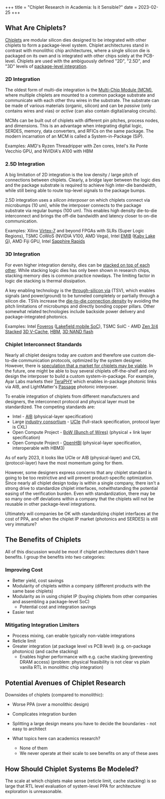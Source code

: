 +++
title = "Chiplet Research in Academia: Is it Sensible?"
date = 2023-02-25
+++

## What Are Chiplets?

[Chiplets](https://en.wikichip.org/wiki/chiplet) are modular silicon dies designed to be integrated with other chiplets to form a package-level system.
Chiplet architectures stand in contrast with monolithic chip architectures, where a single silicon die is packaged on its own and is integrated with other chips solely at the PCB-level.
Chiplets are used with the ambiguously defined "2D", "2.5D", and "3D" levels of [package-level integration](https://www.eetimes.com/2d-vs-2-5d-vs-3d-ics-101/).

### 2D Integration

The oldest form of multi-die integration is the [Multi-Chip Module (MCM)](https://en.wikipedia.org/wiki/Multi-chip_module), where multiple chiplets are mounted to a common package substrate and communicate with each other thru wires in the substrate.
The substrate can be made of various materials (organic, silicon) and can be *passive* (only contains wires and vias) or *active* (can also contain digital/analog circuits).

MCMs can be built out of chiplets with different pin pitches, process nodes, and dimensions.
This is an advantage when integrating digital logic, SERDES, memory, data converters, and RFICs on the same package.
The modern incarnation of an MCM is called a System-in-Package (SiP).

Examples: AMD's Ryzen Threadripper with Zen cores, Intel's Xe Ponte Vecchio GPU, and NVIDIA's A100 with HBM

### 2.5D Integration

A big limitation of 2D integration is the low density / large pitch of connections between chiplets.
Clearly, a bridge layer between the logic dies and the package substrate is required to achieve high inter-die bandwidth, while still being able to route top-level signals to the package bumps.

2.5D integration uses a *silicon interposer* on which chiplets connect via microbumps (10 um), while the interposer connects to the package substrate via regular bumps (100 um).
This enables high density die-to-die interconnect and brings the off-die bandwidth and latency closer to on-die communication.

Examples: Xilinx [Virtex-7](https://semiaccurate.com/2012/11/08/a-look-at-how-xilinx-uses-stacking-on-the-virtex-7-ht/) and beyond FPGAs with SLRs (Super Logic Regions), TSMC CoWoS (NVIDIA V100, AMD Vega), Intel [EM](https://spectrum.ieee.org/intels-view-of-the-chiplet-revolution)[IB](https://semiwiki.com/semiconductor-manufacturers/intel/298674-intels-emib-packaging-technology-a-deep-dive/) ([Kaby Lake G](https://en.wikichip.org/wiki/intel/cores/kaby_lake_g)), AMD Fiji GPU, Intel [Sapphire Rapids](https://en.wikipedia.org/wiki/Sapphire_Rapids)

### 3D Integration

For even higher integration density, dies can be [stacked on top of each other](https://en.wikipedia.org/wiki/Three-dimensional_integrated_circuit).
While stacking logic dies has only been shown in research chips, stacking memory dies is common practice nowdays.
The limiting factor in logic die stacking is thermal dissipation.

A key enabling technology is the [through-silicon via](https://en.wikipedia.org/wiki/Through-silicon_via) (TSV), which enables signals (and power/ground) to be tunneled completely or partially through a silicon die.
TSVs increase the [die-to-die connection density](https://semiwiki.com/semiconductor-manufacturers/tsmc/306329-advanced-2-5d-3d-packaging-roadmap/) by avoiding the pitch limitations of microbumps and directly bonding copper pillars.
Other somewhat related technologies include backside power delivery and package-integrated photonics.

Examples: Intel [Fove](https://www.anandtech.com/show/16823/intel-accelerated-offensive-process-roadmap-updates-to-10nm-7nm-4nm-3nm-20a-18a-packaging-foundry-emib-foveros/4)[ros](https://en.wikichip.org/wiki/intel/foveros) ([Lakefield mobile SoC](https://en.wikichip.org/wiki/intel/microarchitectures/lakefield)), TSMC SoIC - AMD [Zen 3/4 Stacked](https://fuse.wikichip.org/news/5531/amd-3d-stacks-sram-bumplessly/) [3D V-Cache](https://semiaccurate.com/2021/06/01/amds-3d-v-cache-takes-the-advanced-packaging-lead/), [HBM](https://en.wikipedia.org/wiki/High_Bandwidth_Memory), [3D NAND flash](https://en.wikipedia.org/wiki/Flash_memory#Vertical_NAND)

### Chiplet Interconnect Standards

Nearly all chiplet designs today are custom and therefore use custom die-to-die communication protocols, optimized by the system designer.
However, there is [speculation that a market for chiplets may be viable](https://semiengineering.com/chiplets-taking-root-as-silicon-proven-hard-ip/).
In the future, one might be able to buy several chiplets off-the-shelf and only design the interposer to build a custom system-in-package.
For example, Ayar Labs markets their [TeraPHY](https://ayarlabs.com/teraphy/) which enables in-package photonic links via AIB, and LightMatter's [Passage](https://www.techinsights.com/blog/lightmatter-connects-chiplets-optically) photonic interposer.

To enable integration of chiplets from different manufacturers and designers, the interconnect protocol and physical layer must be standardized.
The competing standards are:

- Intel - [AIB](https://www.intel.com/content/dam/www/public/us/en/documents/white-papers/accelerating-innovation-through-aib-whitepaper.pdf) (physical-layer specification)
- Large [industry consortium](https://www.tomshardware.com/news/new-ucie-chiplet-standard-supported-by-intel-amd-and-arm) - [UCIe](https://en.wikipedia.org/wiki/UCIe) (full-stack specification, protocol layer is CXL)
- Open Compute Project - [BoW (Bunch of Wires)](https://opencomputeproject.github.io/ODSA-BoW/bow_specification.html) (physical + link layer specification)
- Open Compute Project - [OpenHBI](https://www.opencompute.org/documents/odsa-openhbi-v1-0-spec-rc-final-1-pdf) (physical-layer specification, interoperable with HBM3)

As of early 2023, it looks like UCIe or AIB (physical-layer) and CXL (protocol-layer) have the most momentum going for them.

However, some designers express concerns that any chiplet standard is going to be too restrictive and will prevent product-specific optimization.
Since nearly all chiplet design today is within a single company, there isn't a strong drive to standardize chiplet interfaces, notwithstanding the potential easing of the verification burden.
Even with standardization, there may be so many one-off deviations within a company that the chiplets will not be reusable in other package-level integrations.

Ultimately will companies be OK with standardizing chiplet interfaces at the cost of PPA, and when the chiplet IP market (photonics and SERDES) is still very immature?

## The Benefits of Chiplets

All of this discussion would be moot if chiplet architectures didn't have benefits.
I group the benefits into two categories: 

### Improving Cost

- Better yield, cost savings
- Modularity of chiplets within a company (different products with the same base chiplets)
- Modularity as in using chiplet IP (buying chiplets from other companies and assembling a package-level SoC)
    - Potential cost and integration savings
- Easier test

### Mitigating Integration Limiters

- Process mixing, can enable typically non-viable integrations
- Reticle limit
- Greater integration (at package level vs PCB level) (e.g. on-package photonics) (and cache stacking)
    - Enables higher performance with e.g. cache stacking (preventing DRAM access) (problem: physical feasibility is not clear vs plain vanilla RTL in monolithic chip integration)

## Potential Avenues of Chiplet Research

Downsides of chiplets (compared to monolithic):

- Worse PPA (over a monolithic design)
- Complicates integration burden
- Splitting a large design means you have to decide the boundaries - not easy to architect

- What topics here can academics research?
    - None of them
    - We never operate at their scale to see benefits on any of these axes

## How Should Chiplet Systems Be Modeled?

The scale at which chiplets make sense (reticle limit, cache stacking) is so large that RTL level evaluation of system-level PPA for architecture exploration is unreasonable.

